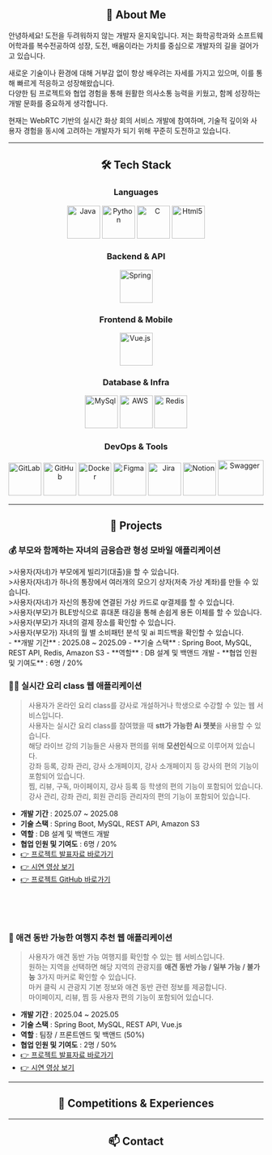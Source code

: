 <h2 align="center">👋 About Me</h2>
안녕하세요! 도전을 두려워하지 않는 개발자 윤지욱입니다.  
저는 화학공학과와 소프트웨어학과를 복수전공하여 성장, 도전, 배움이라는 가치를 중심으로 개발자의 길을 걸어가고 있습니다.  

새로운 기술이나 환경에 대해 거부감 없이 항상 배우려는 자세를 가지고 있으며, 이를 통해 빠르게 적응하고 성장해왔습니다.  
다양한 팀 프로젝트와 협업 경험을 통해 원활한 의사소통 능력을 키웠고, 함께 성장하는 개발 문화를 중요하게 생각합니다.  

현재는 WebRTC 기반의 실시간 화상 회의 서비스 개발에 참여하며, 기술적 깊이와 사용자 경험을 동시에 고려하는 개발자가 되기 위해 꾸준히 도전하고 있습니다.  

<hr/>

<h2 align="center">🛠 Tech Stack</h2>

<h3 align="center">Languages</h3>
<div align="center">
  <img src="https://cdn.jsdelivr.net/gh/devicons/devicon/icons/java/java-original.svg" alt="Java" width="65" height="65"/>
  <img src="https://cdn.jsdelivr.net/gh/devicons/devicon/icons/python/python-original.svg" alt="Python" width="65" height="65"/>
  <img src="https://cdn.jsdelivr.net/gh/devicons/devicon/icons/c/c-original.svg" alt="C" width="65" height="65"/>
  <img src="https://cdn.jsdelivr.net/gh/devicons/devicon@latest/icons/html5/html5-original.svg" alt="Html5" width="65" height="65"/>
</div>

<h3 align="center">Backend & API</h3>
<div align="center">
  <img src="https://cdn.jsdelivr.net/gh/devicons/devicon/icons/spring/spring-original.svg" alt="Spring" width="65" height="65"/>
</div>

<h3 align="center">Frontend & Mobile</h3>
<div align="center">
<img src="https://cdn.jsdelivr.net/gh/devicons/devicon@latest/icons/vuejs/vuejs-original-wordmark.svg" alt="Vue.js" width="65" height="65" />
</div>

<h3 align="center">Database & Infra</h3>
<div align="center">
  <img src="https://cdn.jsdelivr.net/gh/devicons/devicon/icons/mysql/mysql-original-wordmark.svg" alt="MySql" width="65" height="65"/>
  <img src="https://cdn.jsdelivr.net/gh/devicons/devicon/icons/amazonwebservices/amazonwebservices-original-wordmark.svg" alt="AWS" width="65" height="65"/>
  <img src="https://cdn.jsdelivr.net/gh/devicons/devicon@latest/icons/redis/redis-original-wordmark.svg" alt="Redis" width="65" height="65"/>
          
</div>

<h3 align="center">DevOps &amp; Tools</h3>
<div align="center">
  <img src="https://cdn.jsdelivr.net/gh/devicons/devicon/icons/gitlab/gitlab-original-wordmark.svg" alt="GitLab" width="65" height="65"/>
  <img src="https://cdn.jsdelivr.net/gh/devicons/devicon/icons/github/github-original-wordmark.svg" alt="GitHub" width="65" height="65"/>
  <img src="https://cdn.jsdelivr.net/gh/devicons/devicon/icons/docker/docker-original-wordmark.svg" alt="Docker" width="65" height="65"/>
  <img src="https://cdn.jsdelivr.net/gh/devicons/devicon/icons/figma/figma-original.svg" alt="Figma" width="65" height="65"/>
  <img src="https://cdn.jsdelivr.net/gh/devicons/devicon/icons/jira/jira-original-wordmark.svg" alt="Jira" width="65" height="65"/>
  <img src="https://cdn.jsdelivr.net/gh/devicons/devicon/icons/notion/notion-original.svg" alt="Notion" width="65" height="65"/>
  <img src="https://cdn.jsdelivr.net/gh/devicons/devicon@latest/icons/swagger/swagger-original-wordmark.svg" alt="Swagger" width="90" height="70"/>
</div>

<hr/>

<h2 align="center">🧩 Projects</h2>

<h3>💰 부모와 함께하는 자녀의 금융습관 형성 모바일 애플리케이션 </h3>
>사용자(자녀)가 부모에게 빌리기(대출)을 할 수 있습니다.<br/>
>사용자(자녀)가 하나의 통장에서 여러개의 모으기 상자(저축 가상 계좌)를 만들 수 있습니다.<br/>
>사용자(자녀)가 자신의 통장에 연결된 가상 카드로 qr결제를 할 수 있습니다.<br/>
>사용자(부모)가 BLE방식으로 휴대폰 태깅을 통해 손쉽게 용돈 이체를 할 수 있습니다.<br/>
>사용자(부모)가 자녀의 결제 장소를 확인할 수 있습니다.<br/>
>사용자(부모가) 자녀의 월 별 소비패턴 분석 및 ai 피드백을 확인할 수 있습니다.<br/>
- **개발 기간** : 2025.08 ~ 2025.09  
- **기술 스택** : Spring Boot, MySQL, REST API, Redis, Amazon S3  
- **역할** : DB 설계 및 백앤드 개발 
- **협업 인원 및 기여도** : 6명 / 20%

<h3>🧑‍🍳 실시간 요리 class 웹 애플리케이션 </h3>

> 사용자가 온라인 요리 class를 강사로 개설하거나 학생으로 수강할 수 있는 웹 서비스입니다.<br/>
> 사용자는 실시간 요리 class를 참여했을 때 **stt가 가능한 Ai 챗봇**을 사용할 수 있습니다.<br/>
> 해당 라이브 강의 기능들은 사용자 편의를 위해 **모션인식**으로 이루어져 있습니다.<br/>
> 강좌 등록, 강좌 관리, 강사 소개페이지, 강사 소개페이지 등 강사의 편의 기능이 포함되어 있습니다.<br/>
> 찜, 리뷰, 구독, 마이페이지, 강사 등록 등 학생의 편의 기능이 포함되어 있습니다.<br/>
> 강사 관리, 강좌 관리, 회원 관리등 관리자의 편의 기능이 포함되어 있습니다.<br/>
- **개발 기간** : 2025.07 ~ 2025.08  
- **기술 스택** : Spring Boot, MySQL, REST API, Amazon S3 
- **역할** : DB 설계 및 백앤드 개발 
- **협업 인원 및 기여도** : 6명 / 20%
- [👉 프로젝트 발표자료 바로가기](https://docs.google.com/presentation/d/1pcTB8XYNn44W4k3oek-c06v-qzuwudrD/edit?usp=sharing&ouid=100501040939741658982&rtpof=true&sd=true)  
- [👉 시연 영상 보기](https://www.youtube.com/watch?v=ha1RtZ4cx0k)
- [👉 프로젝트 GitHub 바로가기](https://github.com/Reciplay)

<br/><br/><br/>

<h3>🦮 애견 동반 가능한 여행지 추천 웹 애플리케이션 </h3>

> 사용자가 애견 동반 가능 여행지를 확인할 수 있는 웹 서비스입니다.<br/>
> 원하는 지역을 선택하면 해당 지역의 관광지를 **애견 동반 가능 / 일부 가능 / 불가능** 3가지 마커로 확인할 수 있습니다.<br/>
> 마커 클릭 시 관광지 기본 정보와 애견 동반 관련 정보를 제공합니다.<br/>
> 마이페이지, 리뷰, 찜 등 사용자 편의 기능이 포함되어 있습니다.<br/>
- **개발 기간** : 2025.04 ~ 2025.05  
- **기술 스택** : Spring Boot, MySQL, REST API, Vue.js 
- **역할** : 팀장 / 프론트엔드 및 백앤드 (50%)
- **협업 인원 및 기여도** : 2명 / 50%
- [👉 프로젝트 발표자료 바로가기](https://docs.google.com/presentation/d/1hYEqx4hVO2WHo1uhR6nNQYrD2qtl_bJO/edit?usp=drive_link&ouid=100501040939741658982&rtpof=true&sd=true)  
- [👉 시연 영상 보기](https://www.youtube.com/watch?v=fpwNBkWgSuc)



<hr/>

<h2 align="center">🏅 Competitions & Experiences</h2>

<hr/>

<h2 align="center">📫 Contact</h2>
